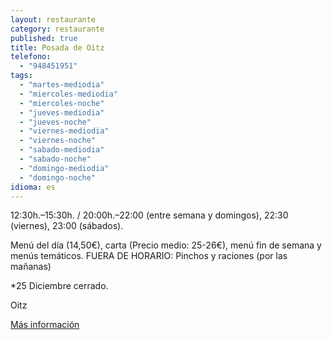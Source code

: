 ```yaml
---
layout: restaurante
category: restaurante
published: true
title: Posada de Oitz
telefono: 
  - "948451951"
tags: 
  - "martes-mediodia"
  - "miercoles-mediodia"
  - "miercoles-noche"
  - "jueves-mediodia"
  - "jueves-noche"
  - "viernes-mediodia"
  - "viernes-noche"
  - "sabado-mediodia"
  - "sabado-noche"
  - "domingo-mediodia"
  - "domingo-noche"
idioma: es
---
```


12:30h.–15:30h. / 20:00h.–22:00 (entre semana y domingos), 22:30 (viernes), 23:00 (sábados).

Menú del día (14,50€), carta (Precio medio: 25-26€), menú fin de semana y menús temáticos. FUERA DE HORARIO: Pinchos y raciones (por las mañanas)

*25 Diciembre cerrado.

Oitz

[Más información](http://www.consorciobertiz.org/consorcio/dondecomer/restaurantes/oitz-es-0-188/posada-de-oitz-es.html)